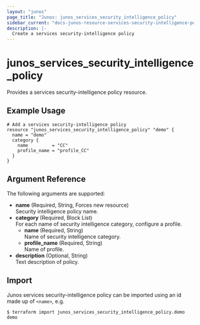 ```yaml
---
layout: "junos"
page_title: "Junos: junos_services_security_intelligence_policy"
sidebar_current: "docs-junos-resource-services-security-intelligence-policy"
description: |-
  Create a services security-intelligence policy
---
```


# junos_services_security_intelligence_policy

Provides a services security-intelligence policy resource.

## Example Usage

```hcl
# Add a services security-intelligence policy
resource "junos_services_security_intelligence_policy" "demo" {
  name = "demo"
  category {
    name         = "CC"
    profile_name = "profile_CC"
  }
}
```

## Argument Reference

The following arguments are supported:

- **name** (Required, String, Forces new resource)  
  Security intelligence policy name.
- **category** (Required, Block List)  
  For each name of security intelligence category, configure a profile.
  - **name** (Required, String)  
    Name of security intelligence category.
  - **profile_name** (Required, String)  
    Name of profile.
- **description** (Optional, String)  
  Text description of policy.

## Import

Junos services security-intelligence policy can be imported using an id made up of `<name>`, e.g.

```shell
$ terraform import junos_services_security_intelligence_policy.demo demo
```
